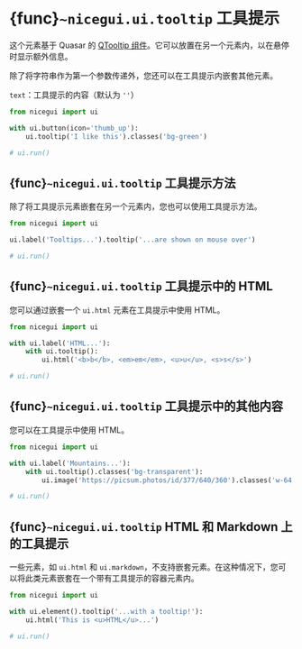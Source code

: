 # {func}`~nicegui.ui.tooltip` 工具提示

这个元素基于 Quasar 的 [QTooltip 组件](https://quasar.dev/vue-components/tooltip)。它可以放置在另一个元素内，以在悬停时显示额外信息。

除了将字符串作为第一个参数传递外，您还可以在工具提示内嵌套其他元素。

`text`：工具提示的内容（默认为 `''`）

```python
from nicegui import ui

with ui.button(icon='thumb_up'):
    ui.tooltip('I like this').classes('bg-green')

# ui.run()
```

## {func}`~nicegui.ui.tooltip` 工具提示方法

除了将工具提示元素嵌套在另一个元素内，您也可以使用工具提示方法。

```python
from nicegui import ui

ui.label('Tooltips...').tooltip('...are shown on mouse over')

# ui.run()
```

## {func}`~nicegui.ui.tooltip` 工具提示中的 HTML

您可以通过嵌套一个 `ui.html` 元素在工具提示中使用 HTML。

```python
from nicegui import ui

with ui.label('HTML...'):
    with ui.tooltip():
        ui.html('<b>b</b>, <em>em</em>, <u>u</u>, <s>s</s>')

# ui.run()
```

## {func}`~nicegui.ui.tooltip` 工具提示中的其他内容

您可以在工具提示中使用 HTML。

```python
from nicegui import ui

with ui.label('Mountains...'):
    with ui.tooltip().classes('bg-transparent'):
        ui.image('https://picsum.photos/id/377/640/360').classes('w-64')

# ui.run()
```

## {func}`~nicegui.ui.tooltip` HTML 和 Markdown 上的工具提示

一些元素，如 `ui.html` 和 `ui.markdown`，不支持嵌套元素。在这种情况下，您可以将此类元素嵌套在一个带有工具提示的容器元素内。

```python
from nicegui import ui

with ui.element().tooltip('...with a tooltip!'):
    ui.html('This is <u>HTML</u>...')

# ui.run()
```

